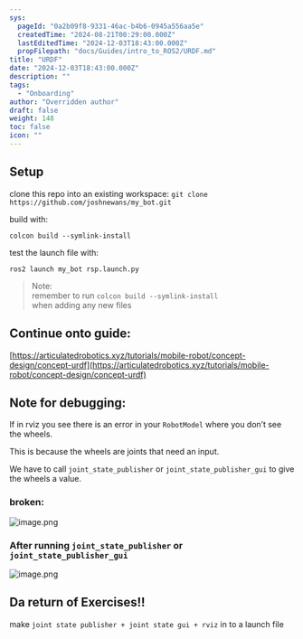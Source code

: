 ```yaml
---
sys:
  pageId: "0a2b09f8-9331-46ac-b4b6-0945a556aa5e"
  createdTime: "2024-08-21T00:29:00.000Z"
  lastEditedTime: "2024-12-03T18:43:00.000Z"
  propFilepath: "docs/Guides/intro_to_ROS2/URDF.md"
title: "URDF"
date: "2024-12-03T18:43:00.000Z"
description: ""
tags:
  - "Onboarding"
author: "Overridden author"
draft: false
weight: 148
toc: false
icon: ""
---
```


## Setup

clone this repo into an existing workspace:
`git clone https://github.com/joshnewans/my_bot.git`

build with:

`colcon build --symlink-install`

test the launch file with:

`ros2 launch my_bot rsp.launch.py`

> Note:  
> remember to run `colcon build --symlink-install`  
> when adding any new files

## Continue onto guide:

[https://articulatedrobotics.xyz/tutorials/mobile-robot/concept-design/concept-urdf](https://articulatedrobotics.xyz/tutorials/mobile-robot/concept-design/concept-urdf)

## Note for debugging:

If in rviz you see there is an error in your `RobotModel` where you don’t see the wheels.

This is because the wheels are joints that need an input. 

We have to call `joint_state_publisher` or `joint_state_publisher_gui` to give the wheels a value.

### broken:

![image.png](https://prod-files-secure.s3.us-west-2.amazonaws.com/d518164a-d88e-44d1-a4ee-3adb3bd8bce0/96a1d089-1f17-4dbf-8563-f2aef56a4d37/image.png?X-Amz-Algorithm=AWS4-HMAC-SHA256&X-Amz-Content-Sha256=UNSIGNED-PAYLOAD&X-Amz-Credential=ASIAZI2LB466TMMHW376%2F20250603%2Fus-west-2%2Fs3%2Faws4_request&X-Amz-Date=20250603T101009Z&X-Amz-Expires=3600&X-Amz-Security-Token=IQoJb3JpZ2luX2VjEDkaCXVzLXdlc3QtMiJHMEUCIQDTd0Kfd89gHIS%2F23sqrmrLIfKT6TPdQJeOtfbXYWwXUgIgGNrMcjY5xHTjm4S2rqkHoHXS20mV0%2BfpRgPqPsVrHdoq%2FwMIEhAAGgw2Mzc0MjMxODM4MDUiDFJ%2By3I6jS1iJjyRlircA7%2F5tNRngNh2UQpmlBbUUyxj6Hh54SKQ1HjvGXwxgzuOzDcCJYy20SN%2FE71esh64nSoWNtdIyPWmlxVBhcSELBv%2B7suC9k8Ja8TgSR75BhwzdHIGl6Wrz3GVp20ZhuOVCENeub68HfNA4%2FyJTb%2Bn8kGwzSj7MYinysowXwn4kOpIVwJ3hIV7cAswZX6%2FKHpI%2F33%2BfpKul4aXHix%2F0vgZlE3WF49N2q9CDhPyUhtpCWTmedmwFR3HJ%2FmhDZFXeI83evGcnjWqhRvK6kcmGdbFk4Omu9OnzK36atUl8aUrJyIBRes%2BXSH8iF29ZU0GBYOtll2jav8mOZSEu83rZfSFpoE%2BgCr0FMoKyXL878BbQ3NMTzhAHxuSoeq0K1DL6rO%2BFewL9lxKNhBVqvqaizSIx%2FYw5T9yf9TzCEThnwWxyHqI9MEJszBgjTWoBSbk4AoHDLy0zlXtQviimTF3JTJA%2Fa6%2FjOxdF8%2BoG2tddJ7kevSiOxGll4Q7Rj%2FE6hfebdxfaiXAP%2B2lEKkw%2B7L9LGvwynJacpQk8VuobmETu2vM%2BhoXTALYwABPIZ2VH315ye4z4j8gIjSV4V1%2BGdHb8Fn95OY0bfPagH463xPfix5i87R1RKowkRWPqMUK6Y7XMNj6%2BsEGOqUB9iuyiycVTnk%2BN8Skd50FOxqx%2Fr%2FBJ23JpAyjYt7p3iRCIBhC7CVy5DJvmDshujP1J3zLfALn%2Fnt7P4Lr3ulx2dFBNidWXPRbg0JS%2BVluKwXd2KVkXMyPgfGvjLWVV2vIJKPuPmt8Nvo3YCnK70Og%2F1JCcImud4SeTE%2B2NjszxCekd0ahTWtQu2%2BDYoVpWRolMahFjA7tSCpndiPW4BlGpfZqlnJp&X-Amz-Signature=a5f7ba664853b4c1b65336abf1fe2748f90a08d11caa80741527ec13af02fd95&X-Amz-SignedHeaders=host&x-id=GetObject)

### After running `joint_state_publisher` or `joint_state_publisher_gui`

![image.png](https://prod-files-secure.s3.us-west-2.amazonaws.com/d518164a-d88e-44d1-a4ee-3adb3bd8bce0/130c99c7-1b0b-4031-9953-844fc3950ff4/image.png?X-Amz-Algorithm=AWS4-HMAC-SHA256&X-Amz-Content-Sha256=UNSIGNED-PAYLOAD&X-Amz-Credential=ASIAZI2LB466TMMHW376%2F20250603%2Fus-west-2%2Fs3%2Faws4_request&X-Amz-Date=20250603T101009Z&X-Amz-Expires=3600&X-Amz-Security-Token=IQoJb3JpZ2luX2VjEDkaCXVzLXdlc3QtMiJHMEUCIQDTd0Kfd89gHIS%2F23sqrmrLIfKT6TPdQJeOtfbXYWwXUgIgGNrMcjY5xHTjm4S2rqkHoHXS20mV0%2BfpRgPqPsVrHdoq%2FwMIEhAAGgw2Mzc0MjMxODM4MDUiDFJ%2By3I6jS1iJjyRlircA7%2F5tNRngNh2UQpmlBbUUyxj6Hh54SKQ1HjvGXwxgzuOzDcCJYy20SN%2FE71esh64nSoWNtdIyPWmlxVBhcSELBv%2B7suC9k8Ja8TgSR75BhwzdHIGl6Wrz3GVp20ZhuOVCENeub68HfNA4%2FyJTb%2Bn8kGwzSj7MYinysowXwn4kOpIVwJ3hIV7cAswZX6%2FKHpI%2F33%2BfpKul4aXHix%2F0vgZlE3WF49N2q9CDhPyUhtpCWTmedmwFR3HJ%2FmhDZFXeI83evGcnjWqhRvK6kcmGdbFk4Omu9OnzK36atUl8aUrJyIBRes%2BXSH8iF29ZU0GBYOtll2jav8mOZSEu83rZfSFpoE%2BgCr0FMoKyXL878BbQ3NMTzhAHxuSoeq0K1DL6rO%2BFewL9lxKNhBVqvqaizSIx%2FYw5T9yf9TzCEThnwWxyHqI9MEJszBgjTWoBSbk4AoHDLy0zlXtQviimTF3JTJA%2Fa6%2FjOxdF8%2BoG2tddJ7kevSiOxGll4Q7Rj%2FE6hfebdxfaiXAP%2B2lEKkw%2B7L9LGvwynJacpQk8VuobmETu2vM%2BhoXTALYwABPIZ2VH315ye4z4j8gIjSV4V1%2BGdHb8Fn95OY0bfPagH463xPfix5i87R1RKowkRWPqMUK6Y7XMNj6%2BsEGOqUB9iuyiycVTnk%2BN8Skd50FOxqx%2Fr%2FBJ23JpAyjYt7p3iRCIBhC7CVy5DJvmDshujP1J3zLfALn%2Fnt7P4Lr3ulx2dFBNidWXPRbg0JS%2BVluKwXd2KVkXMyPgfGvjLWVV2vIJKPuPmt8Nvo3YCnK70Og%2F1JCcImud4SeTE%2B2NjszxCekd0ahTWtQu2%2BDYoVpWRolMahFjA7tSCpndiPW4BlGpfZqlnJp&X-Amz-Signature=fbed2fc10b4ba0a1a31bc321ad420967ad564f149ccbcdbb08f30b623b47c898&X-Amz-SignedHeaders=host&x-id=GetObject)

## Da return of Exercises!!

make `joint state publisher + joint state gui + rviz` in to a launch file
